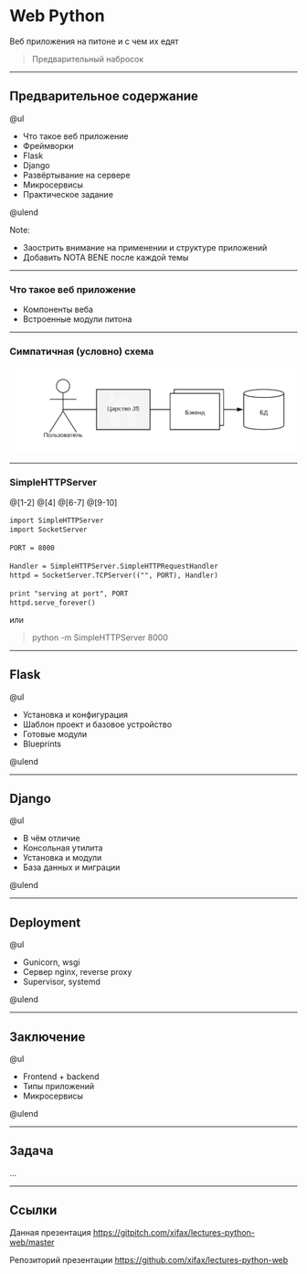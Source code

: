 # Web Python

Веб приложения на питоне и с чем их едят

> Предварительный набросок

---

## Предварительное содержание

@ul

- Что такое веб приложение
- Фреймворки
- Flask
- Django
- Развёртывание на сервере
- Микросервисы
- Практическое задание

@ulend

Note:

- Заострить внимание на применении и структуре приложений
- Добавить NOTA BENE после каждой темы

---

### Что такое веб приложение

- Компоненты веба
- Встроенные модули питона

---

### Симпатичная (условно) схема

![Simple Diagramm](img/scheme.png)

---

### SimpleHTTPServer

@[1-2]
@[4]
@[6-7]
@[9-10]
```
import SimpleHTTPServer
import SocketServer

PORT = 8000

Handler = SimpleHTTPServer.SimpleHTTPRequestHandler
httpd = SocketServer.TCPServer(("", PORT), Handler)

print "serving at port", PORT
httpd.serve_forever()
```


или

> python -m SimpleHTTPServer 8000

---

## Flask


@ul

- Установка и конфигурация
- Шаблон проект и базовое устройство
- Готовые модули
- Blueprints

@ulend

---

## Django

@ul

- В чём отличие
- Консольная утилита
- Установка и модули
- База данных и миграции

@ulend

---

## Deployment

@ul

- Gunicorn, wsgi
- Сервер nginx, reverse proxy
- Supervisor, systemd

@ulend

---

## Заключение

@ul

- Frontend + backend
- Типы приложений
- Микросервисы

@ulend

---

## Задача

...

---

## Ссылки

Данная презентация
https://gitpitch.com/xifax/lectures-python-web/master

Репозиторий презентации
https://github.com/xifax/lectures-python-web
